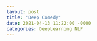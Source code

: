 ```yaml
---
layout: post
title: "Deep Comedy"
date: 2021-04-13 11:22:00 -0000
categories: DeepLearning NLP
---
```

